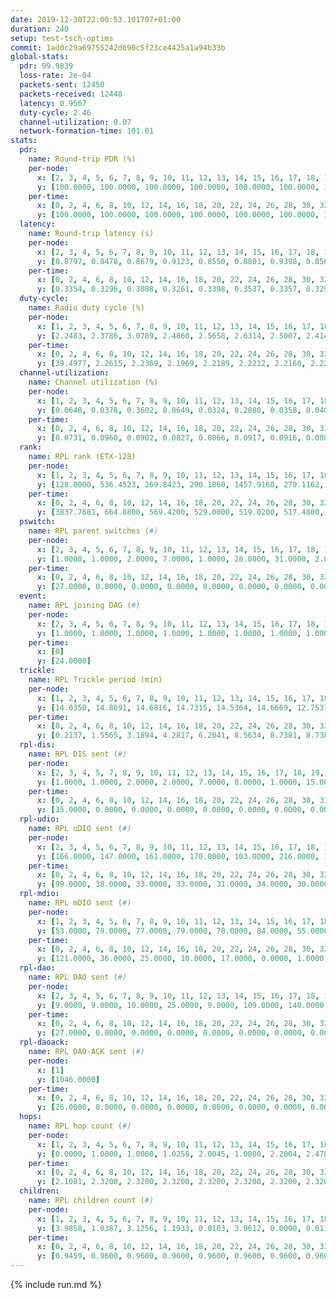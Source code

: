```yaml
---
date: 2019-12-30T22:00:53.101707+01:00
duration: 240
setup: test-tsch-optims
commit: 1ad0c29a69755242d690c5f23ce4425a1a94b33b
global-stats:
  pdr: 99.9839
  loss-rate: 2e-04
  packets-sent: 12450
  packets-received: 12448
  latency: 0.9567
  duty-cycle: 2.46
  channel-utilization: 0.07
  network-formation-time: 101.01
stats:
  pdr:
    name: Round-trip PDR (%)
    per-node:
      x: [2, 3, 4, 5, 6, 7, 8, 9, 10, 11, 12, 13, 14, 15, 16, 17, 18, 19, 20, 21, 22, 23, 24, 25]
      y: [100.0000, 100.0000, 100.0000, 100.0000, 100.0000, 100.0000, 100.0000, 100.0000, 100.0000, 100.0000, 100.0000, 100.0000, 100.0000, 100.0000, 99.8095, 100.0000, 99.7988, 100.0000, 100.0000, 100.0000, 100.0000, 100.0000, 100.0000, 100.0000]
    per-time:
      x: [0, 2, 4, 6, 8, 10, 12, 14, 16, 18, 20, 22, 24, 26, 28, 30, 32, 34, 36, 38, 40, 42, 44, 46, 48, 50, 52, 54, 56, 58, 60, 62, 64, 66, 68, 70, 72, 74, 76, 78, 80, 82, 84, 86, 88, 90, 92, 94, 96, 98, 100, 102, 104, 106, 108, 110, 112, 114, 116, 118, 120, 122, 124, 126, 128, 130, 132, 134, 136, 138, 140, 142, 144, 146, 148, 150, 152, 154, 156, 158, 160, 162, 164, 166, 168, 170, 172, 174, 176, 178, 180, 182, 184, 186, 188, 190, 192, 194, 196, 198, 200, 202, 204, 206, 208]
      y: [100.0000, 100.0000, 100.0000, 100.0000, 100.0000, 100.0000, 100.0000, 100.0000, 100.0000, 100.0000, 100.0000, 100.0000, 100.0000, 100.0000, 100.0000, 100.0000, 100.0000, 100.0000, 100.0000, 100.0000, 100.0000, 100.0000, 100.0000, 100.0000, 100.0000, 100.0000, 100.0000, 100.0000, 100.0000, 100.0000, 100.0000, 100.0000, 100.0000, 100.0000, 100.0000, 99.1667, 100.0000, 100.0000, 100.0000, 100.0000, 100.0000, 100.0000, 100.0000, 100.0000, 100.0000, 100.0000, 100.0000, 100.0000, 100.0000, 100.0000, 100.0000, 100.0000, 100.0000, 100.0000, 100.0000, 100.0000, 100.0000, 100.0000, 100.0000, 100.0000, 100.0000, 100.0000, 100.0000, 100.0000, 99.1667, 100.0000, 100.0000, 100.0000, 100.0000, 100.0000, 100.0000, 100.0000, 100.0000, 100.0000, 100.0000, 100.0000, 100.0000, 100.0000, 100.0000, 100.0000, 100.0000, 100.0000, 100.0000, 100.0000, 100.0000, 100.0000, 100.0000, 100.0000, 100.0000, 100.0000, 100.0000, 100.0000, 100.0000, 100.0000, 100.0000, 100.0000, 100.0000, 100.0000, 100.0000, 100.0000, 100.0000, 100.0000, 100.0000, 100.0000, null]
  latency:
    name: Round-trip latency (s)
    per-node:
      x: [2, 3, 4, 5, 6, 7, 8, 9, 10, 11, 12, 13, 14, 15, 16, 17, 18, 19, 20, 21, 22, 23, 24, 25]
      y: [0.8797, 0.8478, 0.8679, 0.9123, 0.8550, 0.8801, 0.9398, 0.8561, 0.8872, 0.9465, 0.8889, 0.8667, 1.0262, 0.8898, 1.0150, 1.0284, 0.9768, 0.9534, 0.9708, 1.0915, 0.9909, 1.1526, 1.1541, 1.0992]
    per-time:
      x: [0, 2, 4, 6, 8, 10, 12, 14, 16, 18, 20, 22, 24, 26, 28, 30, 32, 34, 36, 38, 40, 42, 44, 46, 48, 50, 52, 54, 56, 58, 60, 62, 64, 66, 68, 70, 72, 74, 76, 78, 80, 82, 84, 86, 88, 90, 92, 94, 96, 98, 100, 102, 104, 106, 108, 110, 112, 114, 116, 118, 120, 122, 124, 126, 128, 130, 132, 134, 136, 138, 140, 142, 144, 146, 148, 150, 152, 154, 156, 158, 160, 162, 164, 166, 168, 170, 172, 174, 176, 178, 180, 182, 184, 186, 188, 190, 192, 194, 196, 198, 200, 202, 204, 206, 208]
      y: [0.3354, 0.3296, 0.3088, 0.3261, 0.3398, 0.3537, 0.3357, 0.3295, 0.3150, 0.3260, 0.3176, 0.3334, 0.3331, 0.3283, 0.3738, 0.3492, 0.3560, 0.3973, 0.3500, 0.3518, 0.3128, 0.3490, 0.3458, 0.6119, 0.5561, 0.4780, 0.3213, 0.3508, 0.3820, 1.0220, 0.9635, 0.7728, 0.4593, 0.4690, 0.4657, 1.0374, 1.2896, 1.2804, 1.0235, 0.9039, 0.6026, 1.0591, 1.2472, 1.2646, 1.2891, 1.2567, 1.0478, 1.1998, 1.2697, 1.2805, 1.2525, 1.2830, 1.2673, 1.2742, 1.2700, 1.2681, 1.2566, 1.2867, 1.2764, 1.2517, 1.2587, 1.2686, 1.2726, 1.2635, 1.2659, 1.2644, 1.2517, 1.2575, 1.2771, 1.2410, 1.2654, 1.2539, 1.2525, 1.2426, 1.2719, 1.2637, 1.2614, 1.2610, 1.2456, 1.2562, 1.2524, 1.2459, 1.2552, 1.2385, 1.2421, 1.2412, 1.2539, 1.2511, 1.2488, 1.2622, 1.2515, 1.2457, 1.2525, 1.2511, 1.2550, 1.2536, 1.2507, 1.2528, 1.2472, 1.2512, 1.2575, 1.2232, 1.2565, 1.2655, null]
  duty-cycle:
    name: Radio duty cycle (%)
    per-node:
      x: [1, 2, 3, 4, 5, 6, 7, 8, 9, 10, 11, 12, 13, 14, 15, 16, 17, 18, 19, 20, 21, 22, 23, 24, 25]
      y: [2.2483, 2.3786, 3.0789, 2.4860, 2.5658, 2.6314, 2.5007, 2.4146, 2.2536, 2.3593, 2.3741, 2.2844, 2.5596, 2.5365, 2.7590, 2.3549, 2.5143, 2.5454, 2.4467, 2.5876, 2.4611, 2.5406, 2.4524, 2.6125, 2.5810]
    per-time:
      x: [0, 2, 4, 6, 8, 10, 12, 14, 16, 18, 20, 22, 24, 26, 28, 30, 32, 34, 36, 38, 40, 42, 44, 46, 48, 50, 52, 54, 56, 58, 60, 62, 64, 66, 68, 70, 72, 74, 76, 78, 80, 82, 84, 86, 88, 90, 92, 94, 96, 98, 100, 102, 104, 106, 108, 110, 112, 114, 116, 118, 120, 122, 124, 126, 128, 130, 132, 134, 136, 138, 140, 142, 144, 146, 148, 150, 152, 154, 156, 158, 160, 162, 164, 166, 168, 170, 172, 174, 176, 178, 180, 182, 184, 186, 188, 190, 192, 194, 196, 198, 200, 202, 204, 206, 208, 210, 212, 214, 216, 218, 220, 222, 224, 226, 228, 230, 232, 234, 236, 238]
      y: [39.4977, 2.2615, 2.2369, 2.1969, 2.2189, 2.2212, 2.2160, 2.2209, 2.2088, 2.2049, 2.2175, 2.1942, 2.1929, 2.2010, 2.2437, 2.2784, 2.2201, 2.2400, 2.2194, 2.2209, 2.2221, 2.2116, 2.2208, 2.2236, 2.2099, 2.2079, 2.2055, 2.2028, 2.1991, 2.2188, 2.2050, 2.2237, 2.2028, 2.2027, 2.1976, 2.1997, 2.1995, 2.2164, 2.2099, 2.2148, 2.2107, 2.2109, 2.2183, 2.2327, 2.1842, 2.2120, 2.2004, 2.2067, 2.2094, 2.2022, 2.2069, 2.2046, 2.2068, 2.1992, 2.2087, 2.2076, 2.2119, 2.2227, 2.2067, 2.2142, 2.2040, 2.1932, 2.2134, 2.2161, 2.2074, 2.2082, 2.2088, 2.2069, 2.2112, 2.2117, 2.2013, 2.2147, 2.2023, 2.2076, 2.1919, 2.2086, 2.2114, 2.2171, 2.2140, 2.1899, 2.2008, 2.1911, 2.1987, 2.2340, 2.2053, 2.2244, 2.2161, 2.2102, 2.2160, 2.2094, 2.2163, 2.2174, 2.2110, 2.2056, 2.2208, 2.2223, 2.2072, 2.2239, 2.2128, 2.2012, 2.2190, 2.2092, 2.1853, 2.2134, 2.1743, 2.1129, 2.2267, 2.2416, 2.2703, 2.3000, 2.3677, 2.4449, 2.3847, 2.2982, 2.2238, 2.1160, 2.0437, 2.0185, 2.0116, 2.0127]
  channel-utilization:
    name: Channel utilization (%)
    per-node:
      x: [1, 2, 3, 4, 5, 6, 7, 8, 9, 10, 11, 12, 13, 14, 15, 16, 17, 18, 19, 20, 21, 22, 23, 24, 25]
      y: [0.0648, 0.0378, 0.3602, 0.0649, 0.0324, 0.2080, 0.0358, 0.0403, 0.0399, 0.0356, 0.0347, 0.0420, 0.0709, 0.0334, 0.2329, 0.0404, 0.0743, 0.0513, 0.0529, 0.0832, 0.0403, 0.0677, 0.0337, 0.0321, 0.0349]
    per-time:
      x: [0, 2, 4, 6, 8, 10, 12, 14, 16, 18, 20, 22, 24, 26, 28, 30, 32, 34, 36, 38, 40, 42, 44, 46, 48, 50, 52, 54, 56, 58, 60, 62, 64, 66, 68, 70, 72, 74, 76, 78, 80, 82, 84, 86, 88, 90, 92, 94, 96, 98, 100, 102, 104, 106, 108, 110, 112, 114, 116, 118, 120, 122, 124, 126, 128, 130, 132, 134, 136, 138, 140, 142, 144, 146, 148, 150, 152, 154, 156, 158, 160, 162, 164, 166, 168, 170, 172, 174, 176, 178, 180, 182, 184, 186, 188, 190, 192, 194, 196, 198, 200, 202, 204, 206, 208, 210, 212, 214, 216, 218, 220, 222, 224, 226, 228, 230, 232, 234, 236, 238]
      y: [0.0731, 0.0960, 0.0902, 0.0827, 0.0866, 0.0917, 0.0916, 0.0883, 0.0891, 0.0858, 0.0909, 0.0840, 0.0821, 0.0838, 0.0999, 0.1093, 0.0899, 0.0956, 0.0914, 0.0908, 0.0908, 0.0871, 0.0895, 0.0902, 0.0847, 0.0849, 0.0852, 0.0851, 0.0834, 0.0900, 0.0840, 0.0890, 0.0828, 0.0836, 0.0828, 0.0821, 0.0845, 0.0876, 0.0862, 0.0864, 0.0850, 0.0874, 0.0872, 0.0914, 0.0782, 0.0861, 0.0824, 0.0861, 0.0854, 0.0835, 0.0847, 0.0814, 0.0861, 0.0833, 0.0863, 0.0854, 0.0870, 0.0887, 0.0852, 0.0875, 0.0828, 0.0803, 0.0876, 0.0879, 0.0838, 0.0853, 0.0838, 0.0827, 0.0844, 0.0864, 0.0821, 0.0870, 0.0835, 0.0839, 0.0793, 0.0847, 0.0855, 0.0868, 0.0865, 0.0801, 0.0846, 0.0807, 0.0833, 0.0930, 0.0836, 0.0898, 0.0873, 0.0858, 0.0883, 0.0863, 0.0873, 0.0880, 0.0854, 0.0854, 0.0898, 0.0895, 0.0858, 0.0917, 0.0879, 0.0835, 0.0892, 0.0847, 0.0777, 0.0870, 0.0289, 0.0112, 0.0399, 0.0730, 0.0780, 0.0946, 0.1073, 0.1299, 0.1240, 0.0912, 0.0691, 0.0429, 0.0250, 0.0223, 0.0219, 0.0187]
  rank:
    name: RPL rank (ETX-128)
    per-node:
      x: [1, 2, 3, 4, 5, 6, 7, 8, 9, 10, 11, 12, 13, 14, 15, 16, 17, 18, 19, 20, 21, 22, 23, 24, 25]
      y: [128.0000, 536.4523, 269.8423, 290.1860, 1457.9160, 270.1162, 5225.2822, 7199.0780, 983.5556, 7549.4864, 1015.9588, 426.0909, 2964.6692, 2309.3359, 422.0909, 1305.7747, 520.3482, 569.9510, 3836.5000, 4833.1259, 6209.5439, 1912.3398, 2948.5417, 2061.1255, 4508.4107]
    per-time:
      x: [0, 2, 4, 6, 8, 10, 12, 14, 16, 18, 20, 22, 24, 26, 28, 30, 32, 34, 36, 38, 40, 42, 44, 46, 48, 50, 52, 54, 56, 58, 60, 62, 64, 66, 68, 70, 72, 74, 76, 78, 80, 82, 84, 86, 88, 90, 92, 94, 96, 98, 100, 102, 104, 106, 108, 110, 112, 114, 116, 118, 120, 122, 124, 126, 128, 130, 132, 134, 136, 138, 140, 142, 144, 146, 148, 150, 152, 154, 156, 158, 160, 162, 164, 166, 168, 170, 172, 174, 176, 178, 180, 182, 184, 186, 188, 190, 192, 194, 196, 198, 200, 202, 204, 206, 208, 210, 212, 214, 216, 218, 220, 222, 224, 226, 228, 230, 232, 234, 236, 238]
      y: [3837.7681, 664.8800, 569.4200, 529.0000, 519.0200, 517.4800, 517.2000, 518.5200, 510.3600, 524.8600, 515.5200, 511.3600, 503.9400, 496.7255, 525.1731, 550.4717, 571.0000, 536.4706, 528.0800, 520.5577, 507.0577, 486.7400, 478.0000, 476.1961, 475.6800, 469.7800, 463.5000, 465.3529, 458.5400, 466.0200, 460.1600, 476.3529, 469.2000, 469.7255, 458.4400, 455.0800, 470.9423, 518.8400, 527.7000, 525.7059, 498.3922, 497.6078, 488.0385, 479.5400, 485.3922, 480.6000, 479.9200, 478.2200, 471.1538, 460.3200, 464.3800, 463.6200, 460.8200, 457.6200, 461.7308, 460.6471, 455.5400, 449.6800, 468.1800, 468.2600, 467.4400, 462.7600, 468.2000, 470.6226, 456.7885, 463.3077, 462.0000, 460.1400, 461.0400, 466.3529, 456.7800, 459.1400, 461.4118, 450.6400, 449.7800, 457.2549, 460.4906, 450.4200, 460.8800, 461.7400, 458.0196, 470.1176, 473.2000, 481.4643, 485.1765, 486.7600, 498.3529, 487.5000, 492.2500, 475.7358, 474.8000, 474.9608, 461.3400, 466.8600, 472.8000, 471.3000, 468.8200, 472.0196, 470.8269, 463.0000, 460.6471, 468.4200, 467.8235, 472.8800, 211.5320, 549.4886, 1770.2264, 2577.4966, 5012.4615, 17010.8889, 17985.9010, 20029.1053, 18202.2870, 15835.2716, 13759.9459, 4093.6964, 628.0392, 608.2115, 581.2200, 580.2549]
  pswitch:
    name: RPL parent switches (#)
    per-node:
      x: [2, 3, 4, 5, 6, 7, 8, 9, 10, 11, 12, 13, 14, 15, 16, 17, 18, 19, 20, 21, 22, 23, 24, 25]
      y: [1.0000, 1.0000, 2.0000, 7.0000, 1.0000, 28.0000, 31.0000, 2.0000, 28.0000, 2.0000, 2.0000, 11.0000, 14.0000, 2.0000, 10.0000, 7.0000, 6.0000, 13.0000, 23.0000, 34.0000, 12.0000, 17.0000, 12.0000, 26.0000]
    per-time:
      x: [0, 2, 4, 6, 8, 10, 12, 14, 16, 18, 20, 22, 24, 26, 28, 30, 32, 34, 36, 38, 40, 42, 44, 46, 48, 50, 52, 54, 56, 58, 60, 62, 64, 66, 68, 70, 72, 74, 76, 78, 80, 82, 84, 86, 88, 90, 92, 94, 96, 98, 100, 102, 104, 106, 108, 110, 112, 114, 116, 118, 120, 122, 124, 126, 128, 130, 132, 134, 136, 138, 140, 142, 144, 146, 148, 150, 152, 154, 156, 158, 160, 162, 164, 166, 168, 170, 172, 174, 176, 178, 180, 182, 184, 186, 188, 190, 192, 194, 196, 198, 200, 202, 204, 206, 208, 210, 212, 214, 216, 218, 220, 222, 224, 226, 228, 230, 232, 234, 236, 238]
      y: [27.0000, 0.0000, 0.0000, 0.0000, 0.0000, 0.0000, 0.0000, 0.0000, 0.0000, 0.0000, 0.0000, 0.0000, 0.0000, 1.0000, 2.0000, 3.0000, 2.0000, 1.0000, 0.0000, 2.0000, 2.0000, 0.0000, 0.0000, 1.0000, 0.0000, 0.0000, 0.0000, 1.0000, 0.0000, 0.0000, 0.0000, 1.0000, 0.0000, 1.0000, 0.0000, 0.0000, 2.0000, 0.0000, 0.0000, 1.0000, 1.0000, 1.0000, 2.0000, 0.0000, 1.0000, 0.0000, 0.0000, 0.0000, 2.0000, 0.0000, 0.0000, 0.0000, 0.0000, 0.0000, 2.0000, 1.0000, 0.0000, 0.0000, 0.0000, 0.0000, 0.0000, 0.0000, 0.0000, 3.0000, 2.0000, 2.0000, 0.0000, 0.0000, 0.0000, 1.0000, 0.0000, 0.0000, 1.0000, 0.0000, 0.0000, 1.0000, 3.0000, 0.0000, 0.0000, 0.0000, 1.0000, 1.0000, 0.0000, 6.0000, 1.0000, 0.0000, 1.0000, 0.0000, 2.0000, 3.0000, 0.0000, 1.0000, 0.0000, 0.0000, 0.0000, 0.0000, 0.0000, 1.0000, 2.0000, 1.0000, 1.0000, 0.0000, 1.0000, 0.0000, 0.0000, 1.0000, 9.0000, 14.0000, 14.0000, 28.0000, 28.0000, 31.0000, 39.0000, 16.0000, 13.0000, 3.0000, 1.0000, 2.0000, 0.0000, 1.0000]
  event:
    name: RPL joining DAG (#)
    per-node:
      x: [2, 3, 4, 5, 6, 7, 8, 9, 10, 11, 12, 13, 14, 15, 16, 17, 18, 19, 20, 21, 22, 23, 24, 25]
      y: [1.0000, 1.0000, 1.0000, 1.0000, 1.0000, 1.0000, 1.0000, 1.0000, 1.0000, 1.0000, 1.0000, 1.0000, 1.0000, 1.0000, 1.0000, 1.0000, 1.0000, 1.0000, 1.0000, 1.0000, 1.0000, 1.0000, 1.0000, 1.0000]
    per-time:
      x: [0]
      y: [24.0000]
  trickle:
    name: RPL Trickle period (min)
    per-node:
      x: [1, 2, 3, 4, 5, 6, 7, 8, 9, 10, 11, 12, 13, 14, 15, 16, 17, 18, 19, 20, 21, 22, 23, 24, 25]
      y: [14.0350, 14.8691, 14.6816, 14.7315, 14.5364, 14.6669, 12.7537, 15.8511, 14.4588, 12.2332, 14.5231, 14.7165, 13.6384, 14.0774, 14.5157, 14.3633, 14.6967, 14.8409, 13.6361, 12.4069, 15.1308, 13.3176, 13.9727, 14.4029, 13.1677]
    per-time:
      x: [0, 2, 4, 6, 8, 10, 12, 14, 16, 18, 20, 22, 24, 26, 28, 30, 32, 34, 36, 38, 40, 42, 44, 46, 48, 50, 52, 54, 56, 58, 60, 62, 64, 66, 68, 70, 72, 74, 76, 78, 80, 82, 84, 86, 88, 90, 92, 94, 96, 98, 100, 102, 104, 106, 108, 110, 112, 114, 116, 118, 120, 122, 124, 126, 128, 130, 132, 134, 136, 138, 140, 142, 144, 146, 148, 150, 152, 154, 156, 158, 160, 162, 164, 166, 168, 170, 172, 174, 176, 178, 180, 182, 184, 186, 188, 190, 192, 194, 196, 198, 200, 202, 204, 206, 208, 210, 212, 214, 216, 218, 220, 222, 224, 226, 228, 230, 232, 234, 236, 238]
      y: [0.2137, 1.5565, 3.1894, 4.2817, 6.2041, 8.5634, 8.7381, 8.7381, 8.7381, 16.7772, 17.4763, 17.4763, 17.4763, 17.4763, 17.4763, 15.5571, 15.0449, 15.5273, 15.9034, 16.1319, 16.3840, 16.4277, 16.4277, 16.6196, 17.1267, 17.4763, 17.4763, 17.4763, 17.4763, 17.4763, 17.4763, 17.4763, 17.4763, 17.4763, 17.4763, 17.4763, 17.4763, 17.4763, 17.4763, 17.4763, 17.4763, 17.4763, 17.4763, 17.4763, 17.4763, 17.4763, 17.4763, 17.4763, 17.4763, 17.4763, 17.4763, 17.4763, 17.4763, 17.4763, 17.4763, 17.4763, 17.4763, 17.4763, 17.4763, 17.4763, 17.4763, 17.4763, 17.4763, 17.4763, 17.4763, 17.4763, 17.4763, 17.4763, 17.4763, 17.4763, 17.4763, 17.4763, 17.4763, 17.4763, 17.4763, 17.4763, 17.4763, 17.4763, 17.4763, 17.4763, 17.4763, 17.4763, 17.4763, 17.4763, 17.4763, 17.4763, 17.4763, 17.4763, 17.4763, 17.4763, 17.4763, 17.4763, 17.4763, 17.4763, 17.4763, 17.4763, 17.4763, 17.4763, 17.4763, 17.4763, 17.4763, 17.4763, 17.4763, 17.4763, 17.4763, 17.2319, 15.8717, 11.6514, 1.5843, 3.9622, 4.1433, 3.5606, 2.7158, 0.7021, 0.7122, 1.2093, 2.1792, 3.6969, 5.2429, 5.7398]
  rpl-dis:
    name: RPL DIS sent (#)
    per-node:
      x: [2, 3, 4, 5, 7, 8, 9, 10, 11, 12, 13, 14, 15, 16, 17, 18, 19, 20, 21, 22, 23, 24, 25]
      y: [1.0000, 1.0000, 2.0000, 2.0000, 7.0000, 8.0000, 1.0000, 15.0000, 3.0000, 1.0000, 2.0000, 3.0000, 1.0000, 1.0000, 1.0000, 2.0000, 4.0000, 7.0000, 7.0000, 2.0000, 3.0000, 2.0000, 6.0000]
    per-time:
      x: [0, 2, 4, 6, 8, 10, 12, 14, 16, 18, 20, 22, 24, 26, 28, 30, 32, 34, 36, 38, 40, 42, 44, 46, 48, 50, 52, 54, 56, 58, 60, 62, 64, 66, 68, 70, 72, 74, 76, 78, 80, 82, 84, 86, 88, 90, 92, 94, 96, 98, 100, 102, 104, 106, 108, 110, 112, 114, 116, 118, 120, 122, 124, 126, 128, 130, 132, 134, 136, 138, 140, 142, 144, 146, 148, 150, 152, 154, 156, 158, 160, 162, 164, 166, 168, 170, 172, 174, 176, 178, 180, 182, 184, 186, 188, 190, 192, 194, 196, 198, 200, 202, 204, 206, 208, 210, 212, 214, 216, 218, 220, 222, 224, 226, 228, 230]
      y: [35.0000, 0.0000, 0.0000, 0.0000, 0.0000, 0.0000, 0.0000, 0.0000, 0.0000, 0.0000, 0.0000, 0.0000, 0.0000, 0.0000, 0.0000, 0.0000, 0.0000, 0.0000, 0.0000, 0.0000, 0.0000, 0.0000, 0.0000, 0.0000, 0.0000, 0.0000, 0.0000, 0.0000, 0.0000, 0.0000, 0.0000, 0.0000, 0.0000, 0.0000, 0.0000, 0.0000, 0.0000, 0.0000, 0.0000, 0.0000, 0.0000, 0.0000, 0.0000, 0.0000, 0.0000, 0.0000, 0.0000, 0.0000, 0.0000, 0.0000, 0.0000, 0.0000, 0.0000, 0.0000, 0.0000, 0.0000, 0.0000, 0.0000, 0.0000, 0.0000, 0.0000, 0.0000, 0.0000, 0.0000, 0.0000, 0.0000, 0.0000, 0.0000, 0.0000, 0.0000, 0.0000, 0.0000, 0.0000, 0.0000, 0.0000, 0.0000, 0.0000, 0.0000, 0.0000, 0.0000, 0.0000, 0.0000, 0.0000, 0.0000, 0.0000, 0.0000, 0.0000, 0.0000, 0.0000, 0.0000, 0.0000, 0.0000, 0.0000, 0.0000, 0.0000, 0.0000, 0.0000, 0.0000, 0.0000, 0.0000, 0.0000, 0.0000, 0.0000, 0.0000, 0.0000, 1.0000, 4.0000, 5.0000, 3.0000, 5.0000, 6.0000, 6.0000, 7.0000, 5.0000, 4.0000, 1.0000]
  rpl-udio:
    name: RPL uDIO sent (#)
    per-node:
      x: [2, 3, 4, 5, 6, 7, 8, 9, 10, 11, 12, 13, 14, 15, 16, 17, 18, 19, 20, 21, 22, 23, 24, 25]
      y: [166.0000, 147.0000, 161.0000, 170.0000, 103.0000, 216.0000, 199.0000, 165.0000, 222.0000, 176.0000, 165.0000, 180.0000, 180.0000, 137.0000, 179.0000, 169.0000, 170.0000, 178.0000, 180.0000, 224.0000, 175.0000, 169.0000, 165.0000, 161.0000]
    per-time:
      x: [0, 2, 4, 6, 8, 10, 12, 14, 16, 18, 20, 22, 24, 26, 28, 30, 32, 34, 36, 38, 40, 42, 44, 46, 48, 50, 52, 54, 56, 58, 60, 62, 64, 66, 68, 70, 72, 74, 76, 78, 80, 82, 84, 86, 88, 90, 92, 94, 96, 98, 100, 102, 104, 106, 108, 110, 112, 114, 116, 118, 120, 122, 124, 126, 128, 130, 132, 134, 136, 138, 140, 142, 144, 146, 148, 150, 152, 154, 156, 158, 160, 162, 164, 166, 168, 170, 172, 174, 176, 178, 180, 182, 184, 186, 188, 190, 192, 194, 196, 198, 200, 202, 204, 206, 208, 210, 212, 214, 216, 218, 220, 222, 224, 226, 228, 230, 232, 234, 236, 238, 240]
      y: [99.0000, 38.0000, 33.0000, 33.0000, 31.0000, 34.0000, 30.0000, 31.0000, 35.0000, 28.0000, 29.0000, 34.0000, 28.0000, 31.0000, 33.0000, 41.0000, 37.0000, 27.0000, 33.0000, 33.0000, 29.0000, 27.0000, 32.0000, 31.0000, 35.0000, 34.0000, 30.0000, 33.0000, 29.0000, 36.0000, 32.0000, 35.0000, 33.0000, 29.0000, 28.0000, 34.0000, 33.0000, 36.0000, 31.0000, 31.0000, 32.0000, 31.0000, 28.0000, 30.0000, 26.0000, 38.0000, 28.0000, 31.0000, 31.0000, 28.0000, 31.0000, 29.0000, 33.0000, 30.0000, 32.0000, 31.0000, 33.0000, 27.0000, 33.0000, 33.0000, 33.0000, 33.0000, 28.0000, 35.0000, 29.0000, 33.0000, 27.0000, 31.0000, 33.0000, 30.0000, 36.0000, 34.0000, 32.0000, 33.0000, 28.0000, 29.0000, 31.0000, 34.0000, 31.0000, 30.0000, 32.0000, 25.0000, 32.0000, 34.0000, 32.0000, 36.0000, 27.0000, 33.0000, 32.0000, 36.0000, 31.0000, 29.0000, 31.0000, 31.0000, 28.0000, 31.0000, 33.0000, 36.0000, 29.0000, 28.0000, 34.0000, 31.0000, 29.0000, 25.0000, 33.0000, 38.0000, 47.0000, 58.0000, 52.0000, 76.0000, 75.0000, 74.0000, 64.0000, 63.0000, 55.0000, 40.0000, 35.0000, 34.0000, 35.0000, 32.0000, 0.0000]
  rpl-mdio:
    name: RPL mDIO sent (#)
    per-node:
      x: [1, 2, 3, 4, 5, 6, 7, 8, 9, 10, 11, 12, 13, 14, 15, 16, 17, 18, 19, 20, 21, 22, 23, 24, 25]
      y: [53.0000, 79.0000, 77.0000, 79.0000, 78.0000, 84.0000, 55.0000, 52.0000, 106.0000, 41.0000, 83.0000, 90.0000, 89.0000, 77.0000, 101.0000, 84.0000, 70.0000, 89.0000, 71.0000, 57.0000, 46.0000, 76.0000, 58.0000, 68.0000, 39.0000]
    per-time:
      x: [0, 2, 4, 6, 8, 10, 12, 14, 16, 18, 20, 22, 24, 26, 28, 30, 32, 34, 36, 38, 40, 42, 44, 46, 48, 50, 52, 54, 56, 58, 60, 62, 64, 66, 68, 70, 72, 74, 76, 78, 80, 82, 84, 86, 88, 90, 92, 94, 96, 98, 100, 102, 104, 106, 108, 110, 112, 114, 116, 118, 120, 122, 124, 126, 128, 130, 132, 134, 136, 138, 140, 142, 144, 146, 148, 150, 152, 154, 156, 158, 160, 162, 164, 166, 168, 170, 172, 174, 176, 178, 180, 182, 184, 186, 188, 190, 192, 194, 196, 198, 200, 202, 204, 206, 208, 210, 212, 214, 216, 218, 220, 222, 224, 226, 228, 230, 232, 234, 236, 238]
      y: [121.0000, 36.0000, 25.0000, 10.0000, 17.0000, 0.0000, 1.0000, 12.0000, 8.0000, 4.0000, 0.0000, 0.0000, 0.0000, 4.0000, 2.0000, 13.0000, 10.0000, 9.0000, 3.0000, 2.0000, 0.0000, 1.0000, 4.0000, 6.0000, 5.0000, 7.0000, 2.0000, 0.0000, 0.0000, 1.0000, 1.0000, 9.0000, 3.0000, 3.0000, 3.0000, 5.0000, 0.0000, 1.0000, 0.0000, 6.0000, 6.0000, 2.0000, 9.0000, 1.0000, 0.0000, 1.0000, 2.0000, 0.0000, 2.0000, 7.0000, 2.0000, 7.0000, 3.0000, 1.0000, 0.0000, 1.0000, 0.0000, 5.0000, 4.0000, 6.0000, 6.0000, 3.0000, 0.0000, 0.0000, 0.0000, 1.0000, 5.0000, 8.0000, 5.0000, 2.0000, 4.0000, 0.0000, 2.0000, 0.0000, 1.0000, 5.0000, 4.0000, 8.0000, 5.0000, 0.0000, 0.0000, 1.0000, 1.0000, 5.0000, 5.0000, 7.0000, 3.0000, 3.0000, 0.0000, 0.0000, 2.0000, 0.0000, 4.0000, 4.0000, 4.0000, 8.0000, 3.0000, 0.0000, 1.0000, 0.0000, 3.0000, 7.0000, 5.0000, 5.0000, 2.0000, 12.0000, 114.0000, 112.0000, 130.0000, 95.0000, 151.0000, 139.0000, 77.0000, 138.0000, 138.0000, 89.0000, 42.0000, 19.0000, 6.0000, 15.0000]
  rpl-dao:
    name: RPL DAO sent (#)
    per-node:
      x: [2, 3, 4, 5, 6, 7, 8, 9, 10, 11, 12, 13, 14, 15, 16, 17, 18, 19, 20, 21, 22, 23, 24, 25]
      y: [9.0000, 9.0000, 10.0000, 25.0000, 9.0000, 109.0000, 140.0000, 14.0000, 139.0000, 14.0000, 10.0000, 54.0000, 40.0000, 10.0000, 29.0000, 12.0000, 13.0000, 59.0000, 94.0000, 130.0000, 39.0000, 48.0000, 32.0000, 87.0000]
    per-time:
      x: [0, 2, 4, 6, 8, 10, 12, 14, 16, 18, 20, 22, 24, 26, 28, 30, 32, 34, 36, 38, 40, 42, 44, 46, 48, 50, 52, 54, 56, 58, 60, 62, 64, 66, 68, 70, 72, 74, 76, 78, 80, 82, 84, 86, 88, 90, 92, 94, 96, 98, 100, 102, 104, 106, 108, 110, 112, 114, 116, 118, 120, 122, 124, 126, 128, 130, 132, 134, 136, 138, 140, 142, 144, 146, 148, 150, 152, 154, 156, 158, 160, 162, 164, 166, 168, 170, 172, 174, 176, 178, 180, 182, 184, 186, 188, 190, 192, 194, 196, 198, 200, 202, 204, 206, 208, 210, 212, 214, 216, 218, 220, 222, 224, 226, 228, 230, 232, 234, 236, 238, 240]
      y: [27.0000, 0.0000, 0.0000, 0.0000, 0.0000, 0.0000, 0.0000, 0.0000, 0.0000, 0.0000, 0.0000, 0.0000, 0.0000, 1.0000, 25.0000, 2.0000, 2.0000, 1.0000, 0.0000, 2.0000, 2.0000, 0.0000, 0.0000, 1.0000, 0.0000, 0.0000, 0.0000, 2.0000, 13.0000, 2.0000, 1.0000, 2.0000, 0.0000, 2.0000, 2.0000, 0.0000, 2.0000, 1.0000, 0.0000, 1.0000, 1.0000, 3.0000, 7.0000, 8.0000, 2.0000, 0.0000, 1.0000, 0.0000, 3.0000, 0.0000, 0.0000, 1.0000, 0.0000, 0.0000, 4.0000, 2.0000, 3.0000, 9.0000, 0.0000, 1.0000, 1.0000, 0.0000, 3.0000, 3.0000, 2.0000, 2.0000, 1.0000, 0.0000, 2.0000, 2.0000, 2.0000, 8.0000, 1.0000, 1.0000, 0.0000, 1.0000, 5.0000, 0.0000, 1.0000, 1.0000, 2.0000, 1.0000, 1.0000, 8.0000, 2.0000, 4.0000, 5.0000, 0.0000, 1.0000, 3.0000, 1.0000, 2.0000, 1.0000, 0.0000, 2.0000, 1.0000, 0.0000, 5.0000, 2.0000, 5.0000, 6.0000, 0.0000, 2.0000, 2.0000, 0.0000, 11.0000, 47.0000, 69.0000, 84.0000, 119.0000, 120.0000, 164.0000, 146.0000, 70.0000, 56.0000, 13.0000, 2.0000, 4.0000, 0.0000, 2.0000, 0.0000]
  rpl-daoack:
    name: RPL DAO-ACK sent (#)
    per-node:
      x: [1]
      y: [1046.0000]
    per-time:
      x: [0, 2, 4, 6, 8, 10, 12, 14, 16, 18, 20, 22, 24, 26, 28, 30, 32, 34, 36, 38, 40, 42, 44, 46, 48, 50, 52, 54, 56, 58, 60, 62, 64, 66, 68, 70, 72, 74, 76, 78, 80, 82, 84, 86, 88, 90, 92, 94, 96, 98, 100, 102, 104, 106, 108, 110, 112, 114, 116, 118, 120, 122, 124, 126, 128, 130, 132, 134, 136, 138, 140, 142, 144, 146, 148, 150, 152, 154, 156, 158, 160, 162, 164, 166, 168, 170, 172, 174, 176, 178, 180, 182, 184, 186, 188, 190, 192, 194, 196, 198, 200, 202, 204, 206, 208, 210, 212, 214, 216, 218, 220, 222, 224, 226, 228, 230, 232, 234, 236, 238]
      y: [26.0000, 0.0000, 0.0000, 0.0000, 0.0000, 0.0000, 0.0000, 0.0000, 0.0000, 0.0000, 0.0000, 0.0000, 0.0000, 1.0000, 25.0000, 2.0000, 2.0000, 1.0000, 0.0000, 2.0000, 2.0000, 0.0000, 0.0000, 1.0000, 0.0000, 0.0000, 0.0000, 2.0000, 13.0000, 2.0000, 1.0000, 2.0000, 0.0000, 2.0000, 2.0000, 0.0000, 2.0000, 1.0000, 0.0000, 1.0000, 1.0000, 3.0000, 7.0000, 8.0000, 2.0000, 0.0000, 1.0000, 0.0000, 3.0000, 0.0000, 0.0000, 1.0000, 0.0000, 0.0000, 4.0000, 2.0000, 3.0000, 9.0000, 0.0000, 1.0000, 1.0000, 0.0000, 3.0000, 3.0000, 2.0000, 3.0000, 0.0000, 0.0000, 2.0000, 2.0000, 2.0000, 8.0000, 1.0000, 1.0000, 0.0000, 1.0000, 5.0000, 0.0000, 1.0000, 1.0000, 2.0000, 1.0000, 1.0000, 8.0000, 2.0000, 4.0000, 5.0000, 0.0000, 1.0000, 3.0000, 1.0000, 2.0000, 1.0000, 0.0000, 2.0000, 1.0000, 0.0000, 5.0000, 2.0000, 5.0000, 6.0000, 0.0000, 2.0000, 2.0000, 0.0000, 3.0000, 19.0000, 41.0000, 79.0000, 116.0000, 121.0000, 152.0000, 144.0000, 68.0000, 55.0000, 13.0000, 2.0000, 4.0000, 0.0000, 2.0000]
  hops:
    name: RPL hop count (#)
    per-node:
      x: [1, 2, 3, 4, 5, 6, 7, 8, 9, 10, 11, 12, 13, 14, 15, 16, 17, 18, 19, 20, 21, 22, 23, 24, 25]
      y: [0.0000, 1.0000, 1.0000, 1.0258, 2.0045, 1.0000, 2.2004, 2.4781, 2.0232, 2.0735, 2.0000, 2.0000, 2.0116, 3.0116, 2.0000, 2.9130, 2.9530, 2.9974, 3.0380, 3.0419, 3.9871, 3.0181, 4.0245, 4.0303, 4.0322]
    per-time:
      x: [0, 2, 4, 6, 8, 10, 12, 14, 16, 18, 20, 22, 24, 26, 28, 30, 32, 34, 36, 38, 40, 42, 44, 46, 48, 50, 52, 54, 56, 58, 60, 62, 64, 66, 68, 70, 72, 74, 76, 78, 80, 82, 84, 86, 88, 90, 92, 94, 96, 98, 100, 102, 104, 106, 108, 110, 112, 114, 116, 118, 120, 122, 124, 126, 128, 130, 132, 134, 136, 138, 140, 142, 144, 146, 148, 150, 152, 154, 156, 158, 160, 162, 164, 166, 168, 170, 172, 174, 176, 178, 180, 182, 184, 186, 188, 190, 192, 194, 196, 198, 200, 202, 204, 206, 208, 210, 212, 214, 216, 218, 220, 222, 224, 226, 228, 230, 232, 234, 236, 238]
      y: [2.1081, 2.3200, 2.3200, 2.3200, 2.3200, 2.3200, 2.3200, 2.3200, 2.3200, 2.3200, 2.3200, 2.3200, 2.3200, 2.2800, 2.3000, 2.4800, 2.4600, 2.5200, 2.5200, 2.5200, 2.3800, 2.3600, 2.3600, 2.3400, 2.3200, 2.3200, 2.3200, 2.2800, 2.2800, 2.2800, 2.2800, 2.2800, 2.2800, 2.2800, 2.2800, 2.2800, 2.3600, 2.4400, 2.4400, 2.4400, 2.3400, 2.3200, 2.3200, 2.3200, 2.3400, 2.3600, 2.3600, 2.3600, 2.3600, 2.3600, 2.3600, 2.3600, 2.3600, 2.3600, 2.3600, 2.3200, 2.3200, 2.3200, 2.3200, 2.3200, 2.3200, 2.3200, 2.3200, 2.3200, 2.3200, 2.3200, 2.3200, 2.3200, 2.3200, 2.3200, 2.3200, 2.3200, 2.3200, 2.3200, 2.3200, 2.3200, 2.3200, 2.3200, 2.3200, 2.3200, 2.3200, 2.3200, 2.3200, 2.3400, 2.3200, 2.3200, 2.3200, 2.3200, 2.3200, 2.3400, 2.3600, 2.3600, 2.3600, 2.3600, 2.3600, 2.3600, 2.3600, 2.3600, 2.3600, 2.3600, 2.3600, 2.3600, 2.3600, 2.3600, 2.3600, 2.3732, 2.3924, 2.4246, 2.4251, 2.6200, 2.5200, 2.4800, 2.5800, 3.0200, 3.3600, 3.5000, 3.5600, 3.4000, 3.2400, 3.2400]
  children:
    name: RPL children count (#)
    per-node:
      x: [1, 2, 3, 4, 5, 6, 7, 8, 9, 10, 11, 12, 13, 14, 15, 16, 17, 18, 19, 20, 21, 22, 23, 24, 25]
      y: [3.9858, 1.0387, 3.1256, 1.1933, 0.0103, 3.0612, 0.0090, 0.0110, 0.1308, 0.0380, 0.0071, 0.2332, 1.1637, 0.0103, 5.8138, 0.0780, 0.1276, 0.0664, 0.2205, 3.4674, 0.0264, 0.1689, 0.0071, 0.0006, 0.0000]
    per-time:
      x: [0, 2, 4, 6, 8, 10, 12, 14, 16, 18, 20, 22, 24, 26, 28, 30, 32, 34, 36, 38, 40, 42, 44, 46, 48, 50, 52, 54, 56, 58, 60, 62, 64, 66, 68, 70, 72, 74, 76, 78, 80, 82, 84, 86, 88, 90, 92, 94, 96, 98, 100, 102, 104, 106, 108, 110, 112, 114, 116, 118, 120, 122, 124, 126, 128, 130, 132, 134, 136, 138, 140, 142, 144, 146, 148, 150, 152, 154, 156, 158, 160, 162, 164, 166, 168, 170, 172, 174, 176, 178, 180, 182, 184, 186, 188, 190, 192, 194, 196, 198, 200, 202, 204, 206, 208, 210, 212, 214, 216, 218, 220, 222, 224, 226, 228, 230, 232, 234, 236, 238]
      y: [0.9459, 0.9600, 0.9600, 0.9600, 0.9600, 0.9600, 0.9600, 0.9600, 0.9600, 0.9600, 0.9600, 0.9600, 0.9600, 0.9600, 0.9600, 0.9600, 0.9600, 0.9600, 0.9600, 0.9600, 0.9600, 0.9600, 0.9600, 0.9600, 0.9600, 0.9600, 0.9600, 0.9600, 0.9600, 0.9600, 0.9600, 0.9600, 0.9600, 0.9600, 0.9600, 0.9600, 0.9600, 0.9600, 0.9600, 0.9600, 0.9600, 0.9600, 0.9600, 0.9600, 0.9600, 0.9600, 0.9600, 0.9600, 0.9600, 0.9600, 0.9600, 0.9600, 0.9600, 0.9600, 0.9600, 0.9600, 0.9600, 0.9600, 0.9600, 0.9600, 0.9600, 0.9600, 0.9600, 0.9600, 0.9600, 0.9600, 0.9600, 0.9600, 0.9600, 0.9600, 0.9600, 0.9600, 0.9600, 0.9600, 0.9600, 0.9600, 0.9600, 0.9600, 0.9600, 0.9600, 0.9600, 0.9600, 0.9600, 0.9600, 0.9600, 0.9600, 0.9600, 0.9600, 0.9600, 0.9600, 0.9600, 0.9600, 0.9600, 0.9600, 0.9600, 0.9600, 0.9600, 0.9600, 0.9600, 0.9600, 0.9600, 0.9600, 0.9600, 0.9600, 0.9600, 0.9600, 0.9600, 0.9600, 0.9600, 0.9600, 0.9600, 0.9600, 0.9600, 0.9600, 0.9600, 0.9600, 0.9600, 0.9600, 0.9600, 0.9600]
---
```


{% include run.md %}
